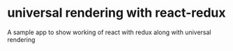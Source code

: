 # universal rendering with react-redux
A sample app to show working of react with redux along with universal rendering
